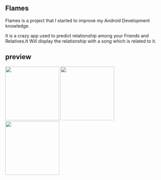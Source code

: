 ## Flames
Flames is a project that I started to improve my Android Development knowledge.

It is a crazy app used to predict relationship among your Friends and Relatives.It Will display the relationship with a song which is related to it.

## preview
<p>
  <img src="https://user-images.githubusercontent.com/64517035/113720707-89121f00-970c-11eb-8b23-d1303d27a60e.jpg" width="170">
  <img src="https://user-images.githubusercontent.com/64517035/113721146-e3ab7b00-970c-11eb-8720-06f160bef92a.jpg" width="170">
  <img src="https://user-images.githubusercontent.com/64517035/113721246-fb82ff00-970c-11eb-8460-1fcb9c558192.jpg" width="170">
</p

